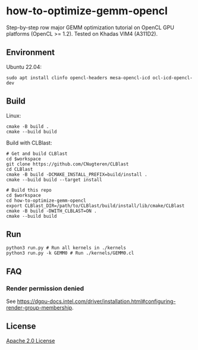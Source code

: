 # how-to-optimize-gemm-opencl

Step-by-step row major GEMM optimization tutorial on OpenCL GPU platforms (OpenCL >= 1.2). Tested on Khadas VIM4 (A311D2).

## Environment

Ubuntu 22.04:

```shell
sudo apt install clinfo opencl-headers mesa-opencl-icd ocl-icd-opencl-dev
```

## Build

Linux:

```shell
cmake -B build .
cmake --build build
```

Build with CLBlast:

```
# Get and build CLBlast
cd $workspace
git clone https://github.com/CNugteren/CLBlast
cd CLBlast
cmake -B build -DCMAKE_INSTALL_PREFIX=build/install .
cmake --build build --target install

# Build this repo
cd $workspace
cd how-to-optimize-gemm-opencl
export CLBlast_DIR=/path/to/CLBlast/build/install/lib/cmake/CLBlast
cmake -B build -DWITH_CLBLAST=ON .
cmake --build build
```

## Run

```shell
python3 run.py # Run all kernels in ./kernels
python3 run.py -k GEMM0 # Run ./kernels/GEMM0.cl
```

## FAQ

### Render permission denied

See https://dgpu-docs.intel.com/driver/installation.html#configuring-render-group-membership.

## License

[Apache 2.0 License](./LICENSE)
